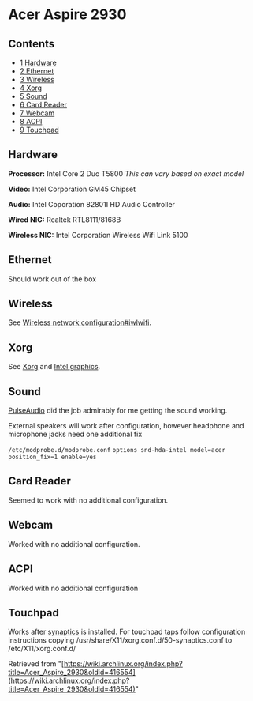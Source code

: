 # Acer Aspire 2930

## Contents

*   [1 Hardware](#Hardware)
*   [2 Ethernet](#Ethernet)
*   [3 Wireless](#Wireless)
*   [4 Xorg](#Xorg)
*   [5 Sound](#Sound)
*   [6 Card Reader](#Card_Reader)
*   [7 Webcam](#Webcam)
*   [8 ACPI](#ACPI)
*   [9 Touchpad](#Touchpad)

## Hardware

**Processor:** Intel Core 2 Duo T5800 _This can vary based on exact model_

**Video:** Intel Corporation GM45 Chipset

**Audio:** Intel Coporation 82801I HD Audio Controller

**Wired NIC:** Realtek RTL8111/8168B

**Wireless NIC:** Intel Corporation Wireless Wifi Link 5100

## Ethernet

Should work out of the box

## Wireless

See [Wireless network configuration#iwlwifi](/index.php/Wireless_network_configuration#iwlwifi "Wireless network configuration").

## Xorg

See [Xorg](/index.php/Xorg "Xorg") and [Intel graphics](/index.php/Intel_graphics "Intel graphics").

## Sound

[PulseAudio](/index.php/PulseAudio "PulseAudio") did the job admirably for me getting the sound working.

External speakers will work after configuration, however headphone and microphone jacks need one additional fix

 `/etc/modprobe.d/modprobe.conf`  `options snd-hda-intel model=acer position_fix=1 enable=yes` 

## Card Reader

Seemed to work with no additional configuration.

## Webcam

Worked with no additional configuration.

## ACPI

Worked with no additional configuration

## Touchpad

Works after [synaptics](/index.php/Synaptics "Synaptics") is installed. For touchpad taps follow configuration instructions copying /usr/share/X11/xorg.conf.d/50-synaptics.conf to /etc/X11/xorg.conf.d/

Retrieved from "[https://wiki.archlinux.org/index.php?title=Acer_Aspire_2930&oldid=416554](https://wiki.archlinux.org/index.php?title=Acer_Aspire_2930&oldid=416554)"